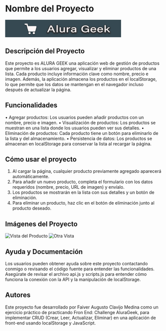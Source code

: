 # Nombre del Proyecto
![Logo del Proyecto](imagen/logo.png)

## Descripción del Proyecto
Este proyecto es ALURA GEEK una aplicación web de gestión de productos que permite a los usuarios agregar, visualizar y eliminar productos de una lista. Cada producto incluye información clave como nombre, precio e imagen. Además, la aplicación almacena los productos en el localStorage, lo que permite que los datos se mantengan en el navegador incluso después de actualizar la página.
## Funcionalidades
•	Agregar productos: Los usuarios pueden añadir productos con un nombre, precio e imagen.
•	Visualización de productos: Los productos se muestran en una lista donde los usuarios pueden ver sus detalles.
•	Eliminación de productos: Cada producto tiene un botón para eliminarlo de la lista y del almacenamiento.
•	Persistencia de datos: Los productos se almacenan en localStorage para conservar la lista al recargar la página.


## Cómo usar el proyecto
1.	Al cargar la página, cualquier producto previamente agregado aparecerá automáticamente.
2.	Para añadir un nuevo producto, completa el formulario con los datos requeridos (nombre, precio, URL de imagen) y envíalo.
3.	Los productos se mostrarán en la lista con sus detalles y un botón de eliminación.
4.	Para eliminar un producto, haz clic en el botón de eliminación junto al producto deseado.

## Imágenes del Proyecto
![Vista del Producto](imagen/PROYECTO1.png)
![Otra Vista](imagen/proyecto2.png)

## Ayuda y Documentación
Los usuarios pueden obtener ayuda sobre este proyecto contactando conmigo o revisando el código fuente para entender las funcionalidades. Asegúrate de revisar el archivo api.js y scripts.js para entender cómo funciona la conexión con la API y la manipulación de localStorage.

## Autores
Este proyecto fue desarrollado por Faiver Augusto Clavijo Medina como un ejercicio práctico de practicando Fron End: Challenge AluraGeek, para implementar CRUD (Crear, Leer, Actualizar, Eliminar) en una aplicación de front-end usando localStorage y JavaScript.
